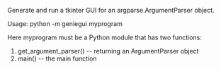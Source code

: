 Generate and run a tkinter GUI for an argparse.ArgumentParser object.

Usage:
python -m geniegui myprogram

Here myprogram must be a Python module that has two functions:
1. get_argument_parser() -- returning an ArgumentParser object
2. main() -- the main function


